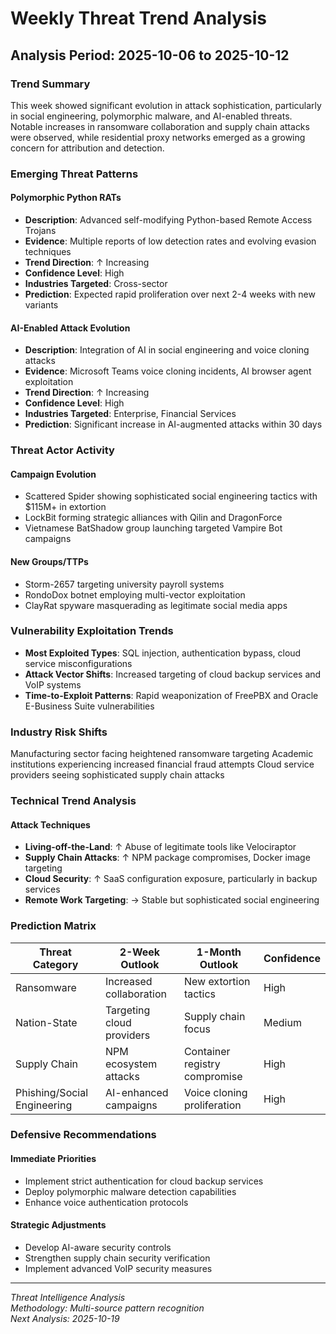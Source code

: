 # Weekly Threat Trend Analysis
## Analysis Period: 2025-10-06 to 2025-10-12

### Trend Summary
This week showed significant evolution in attack sophistication, particularly in social engineering, polymorphic malware, and AI-enabled threats. Notable increases in ransomware collaboration and supply chain attacks were observed, while residential proxy networks emerged as a growing concern for attribution and detection.

### Emerging Threat Patterns
#### Polymorphic Python RATs
- **Description**: Advanced self-modifying Python-based Remote Access Trojans
- **Evidence**: Multiple reports of low detection rates and evolving evasion techniques
- **Trend Direction**: ↑ Increasing
- **Confidence Level**: High
- **Industries Targeted**: Cross-sector
- **Prediction**: Expected rapid proliferation over next 2-4 weeks with new variants

#### AI-Enabled Attack Evolution
- **Description**: Integration of AI in social engineering and voice cloning attacks
- **Evidence**: Microsoft Teams voice cloning incidents, AI browser agent exploitation
- **Trend Direction**: ↑ Increasing
- **Confidence Level**: High
- **Industries Targeted**: Enterprise, Financial Services
- **Prediction**: Significant increase in AI-augmented attacks within 30 days

### Threat Actor Activity
#### Campaign Evolution
- Scattered Spider showing sophisticated social engineering tactics with $115M+ in extortion
- LockBit forming strategic alliances with Qilin and DragonForce
- Vietnamese BatShadow group launching targeted Vampire Bot campaigns

#### New Groups/TTPs
- Storm-2657 targeting university payroll systems
- RondoDox botnet employing multi-vector exploitation
- ClayRat spyware masquerading as legitimate social media apps

### Vulnerability Exploitation Trends
- **Most Exploited Types**: SQL injection, authentication bypass, cloud service misconfigurations
- **Attack Vector Shifts**: Increased targeting of cloud backup services and VoIP systems
- **Time-to-Exploit Patterns**: Rapid weaponization of FreePBX and Oracle E-Business Suite vulnerabilities

### Industry Risk Shifts
Manufacturing sector facing heightened ransomware targeting
Academic institutions experiencing increased financial fraud attempts
Cloud service providers seeing sophisticated supply chain attacks

### Technical Trend Analysis
#### Attack Techniques
- **Living-off-the-Land**: ↑ Abuse of legitimate tools like Velociraptor
- **Supply Chain Attacks**: ↑ NPM package compromises, Docker image targeting
- **Cloud Security**: ↑ SaaS configuration exposure, particularly in backup services
- **Remote Work Targeting**: → Stable but sophisticated social engineering

### Prediction Matrix
| Threat Category | 2-Week Outlook | 1-Month Outlook | Confidence |
|----------------|----------------|-----------------|------------|
| Ransomware | Increased collaboration | New extortion tactics | High |
| Nation-State | Targeting cloud providers | Supply chain focus | Medium |
| Supply Chain | NPM ecosystem attacks | Container registry compromise | High |
| Phishing/Social Engineering | AI-enhanced campaigns | Voice cloning proliferation | High |

### Defensive Recommendations
#### Immediate Priorities
- Implement strict authentication for cloud backup services
- Deploy polymorphic malware detection capabilities
- Enhance voice authentication protocols

#### Strategic Adjustments
- Develop AI-aware security controls
- Strengthen supply chain security verification
- Implement advanced VoIP security measures

---
*Threat Intelligence Analysis*  
*Methodology: Multi-source pattern recognition*  
*Next Analysis: 2025-10-19*
